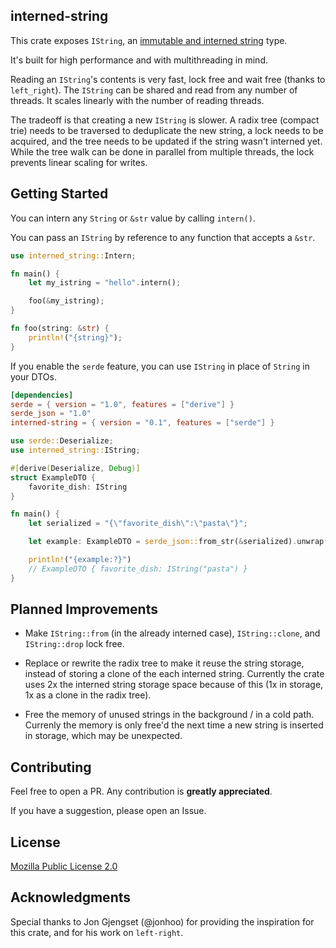 ## interned-string

This crate exposes `IString`, an 
[immutable and interned string](https://en.wikipedia.org/wiki/String_interning) type.

It's built for high performance and with multithreading in mind.

Reading an `IString`'s contents is very fast, lock free and wait free (thanks to `left_right`).
The `IString` can be shared and read from any number of threads.
It scales linearly with the number of reading threads.

The tradeoff is that creating a new `IString` is slower.
A radix tree (compact trie) needs to be traversed to deduplicate the new string,
a lock needs to be acquired, and the tree needs to be updated if the string wasn't interned yet.
While the tree walk can be done in parallel from multiple threads, the lock prevents linear 
scaling for writes.


## Getting Started

You can intern any `String` or `&str` value by calling `intern()`.

You can pass an `IString` by reference to any function that accepts a `&str`.

```rust
use interned_string::Intern;

fn main() {
    let my_istring = "hello".intern();

    foo(&my_istring);
}

fn foo(string: &str) {
    println!("{string}");
}
```

If you enable the `serde` feature, you can use `IString` in place of `String` in your DTOs.

```toml
[dependencies]
serde = { version = "1.0", features = ["derive"] }
serde_json = "1.0"
interned-string = { version = "0.1", features = ["serde"] }
```

```rust
use serde::Deserialize;
use interned_string::IString;

#[derive(Deserialize, Debug)]
struct ExampleDTO {
    favorite_dish: IString
}

fn main() {
    let serialized = "{\"favorite_dish\":\"pasta\"}";

    let example: ExampleDTO = serde_json::from_str(&serialized).unwrap();

    println!("{example:?}")
    // ExampleDTO { favorite_dish: IString("pasta") }
}

```

## Planned Improvements

- Make `IString::from` (in the already interned case), `IString::clone`, and `IString::drop`
  lock free.

- Replace or rewrite the radix tree to make it reuse the string storage, instead of storing a clone
  of the each interned string.
  Currently the crate uses 2x the interned string storage space because of this (1x in storage,
  1x as a clone in the radix tree).

- Free the memory of unused strings in the background / in a cold path. Currenly the memory is
  only free'd the next time a new string is inserted in storage, which may be unexpected.

## Contributing

Feel free to open a PR. Any contribution is **greatly appreciated**.

If you have a suggestion, please open an Issue.

## License

[Mozilla Public License 2.0](https://www.mozilla.org/en-US/MPL/2.0/)

## Acknowledgments

Special thanks to Jon Gjengset (@jonhoo) for providing the inspiration for this crate, and for his
work on `left-right`.
